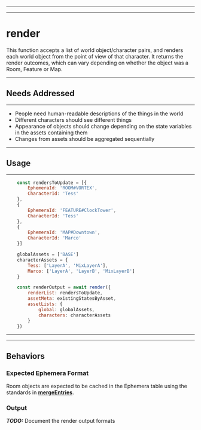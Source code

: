 
---
---

# render
This function accepts a list of world object/character pairs, and renders each world object from the point 
of view of that character.  It returns the render outcomes, which can vary depending on whether the
object was a Room, Feature or Map.

---

## Needs Addressed

---

- People need human-readable descriptions of the things in the world
- Different characters should see different things
- Appearance of objects should change depending on the state variables in the assets containing them
- Changes from assets should be aggregated sequentially

---

## Usage

---

```js
    const rendersToUpdate = [{
        EphemeraId: 'ROOM#VORTEX',
        CharacterId: 'Tess'
    },
    {
        EphemeraId: 'FEATURE#ClockTower',
        CharacterId: 'Tess'
    },
    {
        EphemeraId: 'MAP#Downtown',
        CharacterId: 'Marco'
    }]

    globalAssets = ['BASE']
    characterAssets = {
        Tess: ['LayerA', 'MixLayerA'],
        Marco: ['LayerA', 'LayerB', 'MixLayerB']
    }

    const renderOutput = await render({
        renderList: rendersToUpdate,
        assetMeta: existingStatesByAsset,
        assetLists: {
            global: globalAssets,
            characters: characterAssets
        }
    })
```

---
---

## Behaviors

### Expected Ephemera Format

Room objects are expected to be cached in the Ephemera table using the standards
in [**mergeEntries**](../../../assets/cache/README.mergeEntries.md).

### Output

***TODO:*** Document the render output formats